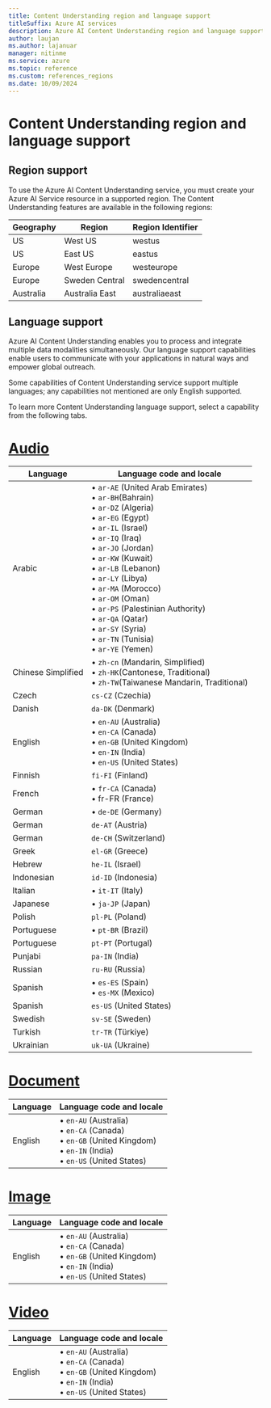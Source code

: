 ```yaml
---
title: Content Understanding region and language support
titleSuffix: Azure AI services
description: Azure AI Content Understanding region and language support
author: laujan
ms.author: lajanuar
manager: nitinme
ms.service: azure
ms.topic: reference
ms.custom: references_regions
ms.date: 10/09/2024
---
```


# Content Understanding region and language support

## Region support

To use the Azure AI Content Understanding service, you must create your Azure AI Service resource in a supported region. The Content Understanding features are available in the following regions:

| Geography | Region | Region Identifier |
| --- | --- | --- |
| US | West US | westus |
| US | East US | eastus |
| Europe | West Europe | westeurope |
| Europe | Sweden Central | swedencentral |
| Australia | Australia East | australiaeast |

## Language support

Azure AI Content Understanding enables you to process and integrate multiple data modalities simultaneously. Our language support capabilities enable users to communicate with your applications in natural ways and empower global outreach.

Some capabilities of Content Understanding service support multiple languages; any capabilities not mentioned are only English supported.

To learn more Content Understanding language support, select a capability from the following tabs.

# [Audio](#tab/audio)

|Language|Language code and locale|
|--------|-------------|
|Arabic |&bullet; `ar-AE` (United Arab Emirates)</br>&bullet; `ar-BH`(Bahrain)</br>&bullet; `ar-DZ` (Algeria)</br>&bullet; `ar-EG` (Egypt)</br>&bullet; `ar-IL` (Israel)</br>&bullet; `ar-IQ` (Iraq)</br>&bullet; `ar-JO` (Jordan)</br>&bullet; `ar-KW` (Kuwait) </br>&bullet; `ar-LB` (Lebanon)</br>&bullet; `ar-LY` (Libya)</br>&bullet; `ar-MA` (Morocco)</br>&bullet; `ar-OM` (Oman)</br>&bullet; `ar-PS` (Palestinian Authority)</br>&bullet; `ar-QA` (Qatar)</br>&bullet; `ar-SY` (Syria)</br>&bullet; `ar-TN` (Tunisia)</br>&bullet; `ar-YE` (Yemen) |
|Chinese Simplified|&bullet; `zh-cn` (Mandarin, Simplified)</br>&bullet; `zh-HK`(Cantonese, Traditional)</br>&bullet;  `zh-TW`(Taiwanese Mandarin, Traditional)|
|Czech |`cs-CZ` (Czechia)|
|Danish |`da-DK` (Denmark)|
|English|&bullet; `en-AU` (Australia)</br>&bullet; `en-CA` (Canada)</br>&bullet; `en-GB` (United Kingdom)</br>&bullet;  `en-IN` (India)</br>&bullet; `en-US` (United States)|
|Finnish |`fi-FI` (Finland)|
|French|&bullet; `fr-CA` (Canada)</br>&bullet; fr-FR (France)|
|German|&bullet; `de-DE` (Germany)|
|German |`de-AT` (Austria)|
|German |`de-CH` (Switzerland)|
|Greek |`el-GR` (Greece)|
|Hebrew |`he-IL` (Israel)|
|Indonesian |`id-ID` (Indonesia)|
|Italian|&bullet; `it-IT` (Italy)|
|Japanese|&bullet; `ja-JP` (Japan)|
|Polish |`pl-PL` (Poland)|
|Portuguese|&bullet; `pt-BR` (Brazil)|
|Portuguese |`pt-PT` (Portugal)|
|Punjabi |`pa-IN` (India)|
|Russian |`ru-RU` (Russia)|
|Spanish|&bullet; `es-ES` (Spain)</br>&bullet; `es-MX` (Mexico) |
|Spanish |`es-US` (United States)|
|Swedish |`sv-SE` (Sweden)|
|Turkish |`tr-TR` (Türkiye)|
|Ukrainian |`uk-UA` (Ukraine)|

# [Document](#tab/document)

|Language|Language code and locale|
|--------|-------------|
|English|&bullet; `en-AU` (Australia)</br>&bullet; `en-CA` (Canada)</br>&bullet; `en-GB` (United Kingdom)</br>&bullet;  `en-IN` (India)</br>&bullet; `en-US` (United States)|

# [Image](#tab/image)

|Language|Language code and locale|
|--------|-------------|
|English|&bullet; `en-AU` (Australia)</br>&bullet; `en-CA` (Canada)</br>&bullet; `en-GB` (United Kingdom)</br>&bullet;  `en-IN` (India)</br>&bullet; `en-US` (United States)|

# [Video](#tab/video)

|Language|Language code and locale|
|--------|-------------|
|English|&bullet; `en-AU` (Australia)</br>&bullet; `en-CA` (Canada)</br>&bullet; `en-GB` (United Kingdom)</br>&bullet;  `en-IN` (India)</br>&bullet; `en-US` (United States)|


